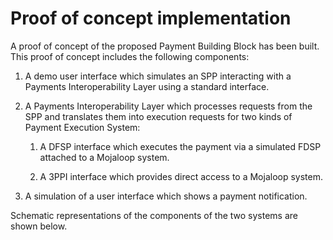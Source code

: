 # Proof of concept implementation

A proof of concept of the proposed Payment Building Block has been built. This proof of concept includes the following components:

1.  A demo user interface which simulates an SPP interacting with a Payments Interoperability Layer using a standard interface.

2.  A Payments Interoperability Layer which processes requests from the SPP and translates them into execution requests for two kinds of Payment Execution System:

    1.  A DFSP interface which executes the payment via a simulated FDSP attached to a Mojaloop system.

    2.  A 3PPI interface which provides direct access to a Mojaloop system.

3.  A simulation of a user interface which shows a payment notification.

Schematic representations of the components of the two systems are shown below.

